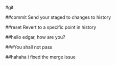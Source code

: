 #git

##commit
Send your staged to changes to history

##reset
Revert to a specific point in history

##hello edgar, how are you?

###You shall not pass

##hahaha i fixed the merge issue
